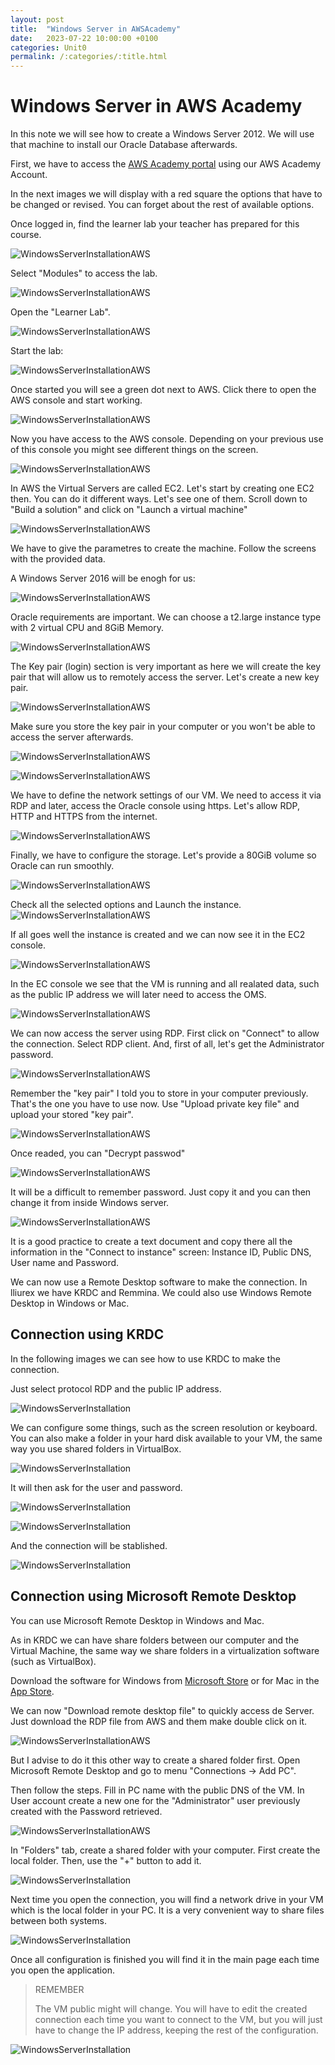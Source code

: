 ```yaml
---
layout: post
title:  "Windows Server in AWSAcademy"
date:   2023-07-22 10:00:00 +0100
categories: Unit0
permalink: /:categories/:title.html
---
```

# Windows Server in AWS Academy

In this note we will see how to create a Windows Server 2012. We will use that machine to install our Oracle Database afterwards.

First, we have to access the [AWS Academy portal](https://www.awsacademy.com/vforcesite/LMS_Login) using our AWS Academy Account.

In the next images we will display with a red square the options that have to be changed or revised. You can forget about the rest of available options.

Once logged in, find the learner lab your teacher has prepared for this course. 

![WindowsServerInstallationAWS](../assets/Windows_Server_in_AWSAcademy/01.png)

Select "Modules" to access the lab.

![WindowsServerInstallationAWS](../assets/Windows_Server_in_AWSAcademy/02.png)

Open the "Learner Lab".

![WindowsServerInstallationAWS](../assets/Windows_Server_in_AWSAcademy/03.png)

Start the lab:

![WindowsServerInstallationAWS](../assets/Windows_Server_in_AWSAcademy/04.png)

Once started you will see a green dot next to AWS. Click there to open the AWS console and start working.

![WindowsServerInstallationAWS](../assets/Windows_Server_in_AWSAcademy/05.png)

Now you have access to the AWS console. Depending on your previous use of this console you might see different things on the screen.

![WindowsServerInstallationAWS](../assets/Windows_Server_in_AWSAcademy/06.png)

In AWS the Virtual Servers are called EC2. Let's start by creating one EC2 then. You can do it different ways. Let's see one of them. Scroll down to "Build a solution" and click on "Launch a virtual machine"

![WindowsServerInstallationAWS](../assets/Windows_Server_in_AWSAcademy/07.png)

We have to give the parametres to create the machine. Follow the screens with the provided data.

A Windows Server 2016 will be enogh for us:

![WindowsServerInstallationAWS](../assets/Windows_Server_in_AWSAcademy/08.png)

Oracle requirements are important. We can choose a t2.large instance type with 2 virtual CPU and 8GiB Memory.

![WindowsServerInstallationAWS](../assets/Windows_Server_in_AWSAcademy/09.png)

The Key pair (login) section is very important as here we will create the key pair that will allow us to remotely access the server. Let's create a new key pair.

![WindowsServerInstallationAWS](../assets/Windows_Server_in_AWSAcademy/10.png)

Make sure you store the key pair in your computer or you won't be able to access the server afterwards.

![WindowsServerInstallationAWS](../assets/Windows_Server_in_AWSAcademy/11.png)

![WindowsServerInstallationAWS](../assets/Windows_Server_in_AWSAcademy/12.png)

We have to define the network settings of our VM. We need to access it via RDP and later, access the Oracle console using https. Let's allow RDP, HTTP and HTTPS from the internet.

![WindowsServerInstallationAWS](../assets/Windows_Server_in_AWSAcademy/13.png)

Finally, we have to configure the storage. Let's provide a 80GiB volume so Oracle can run smoothly.

![WindowsServerInstallationAWS](../assets/Windows_Server_in_AWSAcademy/14.png)

Check all the selected options and Launch the instance.
![WindowsServerInstallationAWS](../assets/Windows_Server_in_AWSAcademy/15.png)

If all goes well the instance is created and we can now see it in the EC2 console.

![WindowsServerInstallationAWS](../assets/Windows_Server_in_AWSAcademy/16.png)

In the EC console we see that the VM is running and all realated data, such as the public IP address we will later need to access the OMS.

![WindowsServerInstallationAWS](../assets/Windows_Server_in_AWSAcademy/17.png)

We can now access the server using RDP. First click on "Connect" to allow the connection. Select RDP client. And, first of all, let's get the Administrator password.

![WindowsServerInstallationAWS](../assets/Windows_Server_in_AWSAcademy/18.png)

Remember the "key pair" I told you to store in your computer previously. That's the one you have to use now. Use "Upload private key file" and upload your stored "key pair".

![WindowsServerInstallationAWS](../assets/Windows_Server_in_AWSAcademy/19.png)

Once readed, you can "Decrypt passwod"

![WindowsServerInstallationAWS](../assets/Windows_Server_in_AWSAcademy/20.png)

It will be a difficult to remember password. Just copy it and you can then change it from inside Windows server.

![WindowsServerInstallationAWS](../assets/Windows_Server_in_AWSAcademy/21.png)

It is a good practice to create a text document and copy there all the information in the "Connect to instance" screen: Instance ID, Public DNS, User name and Password. 

We can now use a Remote Desktop software to make the connection. In lliurex we have KRDC and Remmina. We could also use Windows Remote Desktop in Windows or Mac.

## Connection using KRDC

In the following images we can see how to use KRDC to make the connection.

Just select protocol RDP and the public IP address.

![WindowsServerInstallation](../assets/Windows_Server_in_Azure/19.png)

We can configure some things, such as the screen resolution or keyboard. You can also make a folder in your hard disk available to your VM, the same way you use shared folders in VirtualBox.

![WindowsServerInstallation](../assets/Windows_Server_in_Azure/20.png)

It will then ask for the user and password.

![WindowsServerInstallation](../assets/Windows_Server_in_Azure/21.png)

![WindowsServerInstallation](../assets/Windows_Server_in_Azure/22.png)

And the connection will be stablished.

![WindowsServerInstallation](../assets/Windows_Server_in_Azure/18_1.png)

## Connection using Microsoft Remote Desktop

You can use Microsoft Remote Desktop in Windows and Mac.

As in KRDC we can have share folders between our computer and the Virtual Machine, the same way we share folders in a virtualization software (such as VirtualBox).

Download the software for Windows from [Microsoft Store](https://apps.microsoft.com/) or for Mac in the [App Store](https://www.apple.com/es/app-store/).

We can now "Download remote desktop file" to quickly access de Server.
Just download the RDP file from AWS and them make double click on it.

![WindowsServerInstallationAWS](../assets/Windows_Server_in_AWSAcademy/19.png)

But I advise to do it this other way to create a shared folder first. Open Microsoft Remote Desktop and go to menu "Connections -> Add PC".

Then follow the steps. Fill in PC name with the public DNS of the VM. In User account create a new one for the "Administrator" user previously created with the Password retrieved.

![WindowsServerInstallationAWS](../assets/Windows_Server_in_AWSAcademy/22.png)

In "Folders" tab, create a shared folder with your computer. First create the local folder. Then, use the "+" button to add it.

![WindowsServerInstallation](../assets/Windows_Server_in_Azure/22-2.png)

Next time you open the connection, you will find a network drive in your VM which is the local folder in your PC. It is a very convenient way to share files between both systems.

![WindowsServerInstallation](../assets/Windows_Server_in_Azure/22-3.png)

Once all configuration is finished you will find it in the main page each time you open the application.

> REMEMBER
>
> The VM public might will change. You will have to edit the created connection each time you want to connect to the VM, but you will just have to change the IP address, keeping the rest of the configuration.

![WindowsServerInstallation](../assets/Windows_Server_in_Azure/22-1.png)

